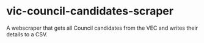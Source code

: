 # vic-council-candidates-scraper
A webscraper that gets all Council candidates from the VEC and writes their details to a CSV.
